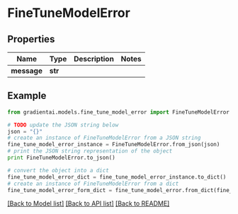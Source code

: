 # FineTuneModelError


## Properties
Name | Type | Description | Notes
------------ | ------------- | ------------- | -------------
**message** | **str** |  | 

## Example

```python
from gradientai.models.fine_tune_model_error import FineTuneModelError

# TODO update the JSON string below
json = "{}"
# create an instance of FineTuneModelError from a JSON string
fine_tune_model_error_instance = FineTuneModelError.from_json(json)
# print the JSON string representation of the object
print FineTuneModelError.to_json()

# convert the object into a dict
fine_tune_model_error_dict = fine_tune_model_error_instance.to_dict()
# create an instance of FineTuneModelError from a dict
fine_tune_model_error_form_dict = fine_tune_model_error.from_dict(fine_tune_model_error_dict)
```
[[Back to Model list]](../README.md#documentation-for-models) [[Back to API list]](../README.md#documentation-for-api-endpoints) [[Back to README]](../README.md)


